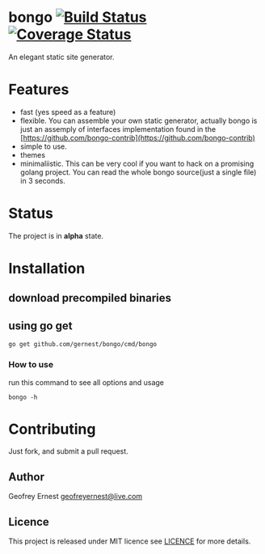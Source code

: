 # bongo [![Build Status](https://travis-ci.org/gernest/bongo.svg)](https://travis-ci.org/gernest/bongo) [![Coverage Status](https://coveralls.io/repos/gernest/bongo/badge.svg?branch=master&service=github)](https://coveralls.io/github/gernest/bongo?branch=master)

An elegant static site generator.

# Features
* fast (yes speed as a feature)
* flexible. You can assemble your own static generator, actually bongo is just an assemply of interfaces implementation found in the [https://github.com/bongo-contrib](https://github.com/bongo-contrib)
* simple to use.
*  themes
* minimaliistic. This can be very cool if you want to hack on a promising golang project. You can read the whole bongo source(just a single file) in 3 seconds.

# Status
The project is in __alpha__ state.

# Installation

## download precompiled binaries

## using go get

	go get github.com/gernest/bongo/cmd/bongo
	
### How to use
run this command to see all options and usage

	bongo -h

# Contributing
Just fork, and submit a pull request.


## Author
Geofrey Ernest <geofreyernest@live.com>

## Licence
This project is released under MIT licence see [LICENCE](LICENCE) for more details.

